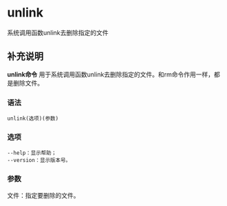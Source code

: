 unlink
===

系统调用函数unlink去删除指定的文件

## 补充说明

**unlink命令** 用于系统调用函数unlink去删除指定的文件。和rm命令作用一样，都是删除文件。

###  语法

```shell
unlink(选项)(参数)
```

###  选项

```shell
--help：显示帮助；
--version：显示版本号。
```

###  参数

文件：指定要删除的文件。


<!-- Linux命令行搜索引擎：https://github.com/wsdo/linux-complete-guide.git -->
